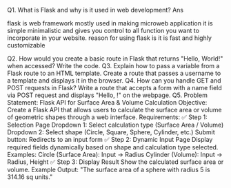 Q1. What is Flask and why is it used in web development?
Ans

flask is web framework mostly used in making microweb application it is simple minimalistic and gives you control to all function you want to incorporate in your website. reason for using flask is it is fast and highly customizable 

Q2. How would you create a basic route in Flask that returns "Hello, World!" when accessed?
Write the code.
Q3. Explain how to pass a variable from a Flask route to an HTML template.
Create a route that passes a username to a template and displays it in the browser.
Q4. How can you handle GET and POST requests in Flask?
Write a route that accepts a form with a name field via POST request and displays "Hello, <name>!" on the webpage.
Q5. Problem Statement: Flask API for Surface Area & Volume Calculation
Objective:
Create a Flask API that allows users to calculate the surface area or volume of geometric shapes through a web interface.
Requirements:
✅ Step 1: Selection Page
Dropdown 1: Select calculation type (Surface Area / Volume)
Dropdown 2: Select shape (Circle, Square, Sphere, Cylinder, etc.)
Submit button: Redirects to an input form
✅ Step 2: Dynamic Input Page
Display required fields dynamically based on shape and calculation type selected.
Examples:
Circle (Surface Area): Input → Radius
Cylinder (Volume): Input → Radius, Height
✅ Step 3: Display Result
Show the calculated surface area or volume.
Example Output:
"The surface area of a sphere with radius 5 is 314.16 sq units."